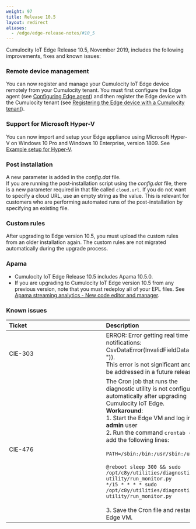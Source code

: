 ```yaml
---
weight: 97
title: Release 10.5
layout: redirect
aliases:
  - /edge/edge-release-notes/#10_5
---
```


Cumulocity IoT Edge Release 10.5, November 2019, includes the following improvements, fixes and known issues:

### Remote device management

You can now register and manage your Cumulocity IoT Edge device remotely from your Cumulocity tenant. You must first configure the Edge agent (see [Configuring Edge agent](/edge/installation/#option-7-configure-edge-agent)) and then register the Edge device with the Cumulocity tenant (see [Registering the Edge device with a Cumulocity tenant](/edge/usage/#registering-the-edge-device-with-the-cumulocity-tenant)).

### Support for Microsoft Hyper-V

You can now import and setup your Edge appliance using Microsoft Hyper-V on Windows 10 Pro and Windows 10 Enterprise, version 1809. See [Example setup for Hyper-V](/edge/installation/#setting-up-hyper-v). 

### Post installation

A new parameter is added in the *config.dat* file.<br>If you are running the post-installation script using the *config.dat* file, there is a new  parameter required in that file called `cloud.url`. If you do not want to specify a cloud URL, use an empty string as the value. This is relevant for customers who are performing automated runs of the post-installation by specifying an existing file.

### Custom rules

After upgrading to Edge version 10.5, you must upload the custom rules from an older installation again. The custom rules are not migrated automatically during the upgrade process.

### Apama

* Cumulocity IoT Edge Release 10.5 includes Apama 10.5.0.
* If you are upgrading to Cumulocity IoT Edge version 10.5 from any previous version, note that you must redeploy all of your EPL files. See [Apama streaming analytics - New code editor and manager](/release-notes/10-4-6/#apama-streaming-analytics-new-code-editor-and-manager).

### Known issues

|<div style="width:250px">Ticket</div>|Description
|:---|:---
|CIE-303|ERROR: Error getting real time notifications: CsvDataError(InvalidFieldData(0, " ")).<br>This error is not significant and will be addressed in a future release.|
|CIE-476|The Cron job that runs the diagnostic utility is not configured automatically after upgrading Cumulocity IoT Edge.<br>**Workaround**:<br>1. Start the Edge VM and log in as **admin** user<br>2. Run the command `crontab -e` and add the following lines:<br><br>`PATH=/sbin:/bin:/usr/sbin:/usr/bin`<br><br> `@reboot sleep 300 && sudo /opt/c8y/utilities/diagnostic-utility/run_monitor.py`<br>`*/15 * * * * sudo /opt/c8y/utilities/diagnostic-utility/run_monitor.py`<br><br>3. Save the Cron file and restart the Edge VM. 
